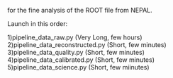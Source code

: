 for the fine analysis of the ROOT file from NEPAL.

Launch in this order:

1)pipeline_data_raw.py (Very Long, few hours)
2)pipeline_data_reconstructed.py (Short, few minutes)
3)pipeline_data_quality.py (Short, few minutes)
4)pipeline_data_calibrated.py (Short, few minutes)
5)pipeline_data_science.py (Short, few miinutes)

